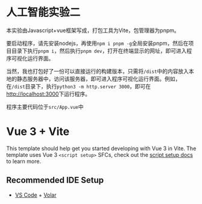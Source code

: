 # 人工智能实验二

本实验由Javascript+vue框架写成，打包工具为Vite，包管理器为pnpm。

要启动程序，请先安装nodejs，再使用`npm i pnpm -g`全局安装pnpm，然后在项目目录下执行`pnpm i`，然后执行`pnpm dev`，打开在终端显示的网址，即可进入程序可视化运行界面。

当然，我也打包好了一份可以直接运行的构建版本，只需将`/dist`中的内容放入本地的静态服务器中，访问该服务器，即可进入程序可视化运行界面。例如，在`/dist`目录下，执行`python3 -m http.server 3000`，即可在<http://localhost:3000>下运行程序。

程序主要代码位于`src/App.vue`中

# Vue 3 + Vite

This template should help get you started developing with Vue 3 in Vite. The template uses Vue 3 `<script setup>` SFCs, check out the [script setup docs](https://v3.vuejs.org/api/sfc-script-setup.html#sfc-script-setup) to learn more.

## Recommended IDE Setup

- [VS Code](https://code.visualstudio.com/) + [Volar](https://marketplace.visualstudio.com/items?itemName=Vue.volar)
